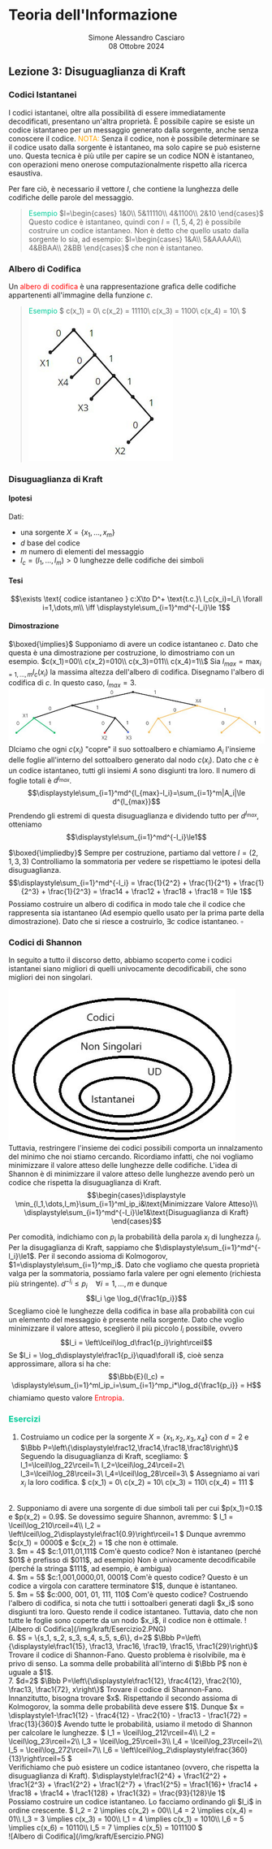 # Teoria dell'Informazione
<html>
    <div align=center>
    Simone Alessandro Casciaro<br>
    08 Ottobre 2024
    </div>
</html>

## Lezione 3: Disuguaglianza di Kraft
### Codici Istantanei
I codici istantanei, oltre alla possibilità di essere immediatamente decodificati, presentano un'altra proprietà.
È possibile capire se esiste un codice istantaneo per un messaggio generato dalla sorgente, anche senza conoscere il codice.
<font color=orange> NOTA:</font> Senza il codice, non è possibile determinare se il codice usato dalla sorgente è istantaneo, ma solo capire se può esisterne uno. Questa tecnica è più utile per capire se un codice NON è istantaneo, con operazioni meno onerose computazionalmente rispetto alla ricerca esaustiva.

Per fare ciò, è necessario il vettore $l$, che contiene la lunghezza delle codifiche delle parole del messaggio.
> <font color=00cc99>Esempio</font>
$l=\begin{cases}
1&0\\
5&11110\\
4&1100\\
2&10
\end{cases}$
Questo codice è istantaneo, quindi con $l=(1,5,4,2)$ è possibile costruire un codice istantaneo. Non è detto che quello usato dalla sorgente lo sia, ad esempio:
$l=\begin{cases}
1&A\\
5&AAAAA\\
4&BBAA\\
2&BB
\end{cases}$
che non è istantaneo.

### Albero di Codifica
Un <font color=red>albero di codifica</font> è una rappresentazione grafica delle codifiche appartenenti all'immagine della funzione $c$.
> <font color=00cc99>Esempio</font>
$
c(x_1) = 0\\
c(x_2) = 11110\\
c(x_3) = 1100\\
c(x_4) = 10\\
$
![Albero di Codifica](/img/kraft/generico.png)
### Disuguaglianza di Kraft
#### Ipotesi
Dati: 
- una sorgente $X=\{x_1,\dots,x_m\}$
- $d$ base del codice
- $m$ numero di elementi del messaggio
- $l_c = (l_1,\dots,l_m) > 0$ lunghezze delle codifiche dei simboli

#### Tesi
$$\exists \text{ codice istantaneo } c:X\to D^+ \text{t.c.}\ l_c(x_i)=l_i\ \forall i=1,\dots,m\\
\iff \displaystyle\sum_{i=1}^md^{-l_i}\le 1$$

#### Dimostrazione
$\boxed{\implies}$
Supponiamo di avere un codice istantaneo $c$. Dato che questa è una dimostrazione per costruzione, lo dimostriamo con un esempio.
$c(x_1)=00\\
c(x_2)=010\\
c(x_3)=011\\
c(x_4)=1\\$
Sia $l_{max}=\displaystyle\max_{i=1,\dots,m}l_c(x_i)$ la massima altezza dell'albero di codifica. Disegnamo l'albero di codifica di $c$.
In questo caso, $l_{max} = 3$.
![](/img/kraft/kraft1.png)
DIciamo che ogni $c(x_i)$ "copre" il suo sottoalbero e chiamiamo $A_i$ l'insieme delle foglie all'interno del sottoalbero generato dal nodo $c(x_i)$. Dato che $c$ è un codice istantaneo, tutti gli insiemi $A$ sono disgiunti tra loro.
Il numero di foglie totali è $d^{l_{max}}$.
$$\displaystyle\sum_{i=1}^md^{l_{max}-l_i}=\sum_{i=1}^m|A_i|\le d^{l_{max}}$$ Prendendo gli estremi di questa disuguaglianza e dividendo tutto per $d^{l_{max}}$, otteniamo $$\displaystyle\sum_{i=1}^md^{-l_i}\le1$$

$\boxed{\impliedby}$
Sempre per costruzione, partiamo dal vettore $l = (2, 1, 3, 3)$
Controlliamo la sommatoria per vedere se rispettiamo le ipotesi della disuguaglianza.
$$\displaystyle\sum_{i=1}^md^{-l_i} = \frac{1}{2^2} + \frac{1}{2^1} + \frac{1}{2^3} + \frac{1}{2^3} = \frac14 + \frac12 + \frac18 + \frac18 = 1\le 1$$
Possiamo costruire un albero di codifica in modo tale che il codice che rappresenta sia istantaneo (Ad esempio quello usato per la prima parte della dimostrazione). Dato che si riesce a costruirlo, $\exists c$ codice istantaneo. $\square$

### Codici di Shannon
In seguito a tutto il discorso detto, abbiamo scoperto come i codici istantanei siano migliori di quelli univocamente decodificabili, che sono migliori dei non singolari.

![Albero di Codifica](/img/sottoinsiemi/Gerarchia.jpeg)
Tuttavia, restringere l'insieme dei codici possibili comporta un innalzamento del minimo che noi stiamo cercando. Ricordiamo infatti, che noi vogliamo minimizzare il valore atteso delle lunghezze delle codifiche.
L'idea di Shannon è di minimizzare il valore atteso delle lunghezze avendo però un codice che rispetta la disuguaglianza di Kraft.
$$\begin{cases}\displaystyle
\min_{l_1,\dots,l_m}\sum_{i=1}^ml_ip_i&\text{Minimizzare Valore Atteso}\\
\displaystyle\sum_{i=1}^md^{-l_i}\le1&\text{Disuguaglianza di Kraft}
\end{cases}$$

Per comodità, indichiamo con $p_i$ la probabilità della parola $x_i$ di lunghezza $l_i$.
Per la disugaglianza di Kraft, sappiamo che $\displaystyle\sum_{i=1}^md^{-l_i}\le1$. Per il secondo assioma di Kolmogorov, $1=\displaystyle\sum_{i=1}^mp_i$.
Dato che vogliamo che questa proprietà valga per la sommatoria, possiamo farla valere per ogni elemento (richiesta più stringente).
$d^{-l_i} \le p_i\quad\forall i=1,\dots,m$ e dunque
$$l_i \ge \log_d{\frac1{p_i}}$$ Scegliamo cioè le lunghezze della codifica in base alla probabilità con cui un elemento del messaggio è presente nella sorgente.
Dato che voglio minimizzare il valore atteso, sceglierò il più piccolo $l_i$ possibile, ovvero
$$l_i = \left\lceil\log_d\frac1{p_i}\right\rceil$$ Se $l_i = \log_d\displaystyle\frac1{p_i}\quad\forall i$, cioè senza approssimare, allora si ha che:
$$\Bbb{E}(l_c) = \displaystyle\sum_{i=1}^ml_ip_i=\sum_{i=1}^mp_i*\log_d{\frac1{p_i}} = H$$
chiamiamo questo valore <font color=red>Entropia</font>.
### <font color=00cc99>Esercizi</font>
1. Costruiamo un codice per la sorgente $X=\{x_1, x_2, x_3, x_4\}$ con $d=2$ e $\Bbb P=\left\{\displaystyle\frac12,\frac14,\frac18,\frac18\right\}$
Seguendo la disuguaglianza di Kraft, scegliamo:
$
l_1=\lceil\log_22\rceil=1\\
l_2=\lceil\log_24\rceil=2\\
l_3=\lceil\log_28\rceil=3\\
l_4=\lceil\log_28\rceil=3\\
$
Assegniamo ai vari $x_i$ la loro codifica.
$
c(x_1) = 0\\
c(x_2) = 10\\
c(x_3) = 110\\
c(x_4) = 111
$ 
<br>
2. Supponiamo di avere una sorgente di due simboli tali per cui $p(x_1)=0.1$ e $p(x_2) = 0.9$. Se dovessimo seguire Shannon, avremmo:
$
l_1 = \lceil\log_210\rceil=4\\
l_2 = \left\lceil\log_2\displaystyle\frac1{0.9}\right\rceil=1
$
Dunque avremmo $c(x_1) = 0000$ e $c(x_2) = 1$ che non è ottimale.
<br>
3. $m = 4$
$c:1,011,01,111$
Com'è questo codice?
Non è istantaneo (perché $01$ è prefisso di $011$, ad esempio)
Non è univocamente decodificabile (perché la stringa $111$, ad esempio, è ambigua)
<br>
4. $m = 5$
$c:1,001,0000,01, 0001$
Com'è questo codice?
Questo è un codice a virgola con carattere terminatore $1$, dunque è istantaneo.
<br>
5. $m = 5$
$c:000, 001, 01, 111, 110$
Com'è questo codice?
Costruendo l'albero di codifica, si nota che tutti i sottoalberi generati dagli $x_i$ sono disgiunti tra loro. Questo rende il codice istantaneo. Tuttavia, dato che non tutte le foglie sono coperte da un nodo $x_i$, il codice non è ottimale.
![Albero di Codifica](/img/kraft/Esercizio2.PNG)
<br>
6. $S = \{s_1, s_2, s_3, s_4, s_5, s_6\}, d=2$
$\Bbb P=\left\{\displaystyle\frac1{15}, \frac13, \frac16, \frac19, \frac15, \frac1{29}\right\}$
Trovare il codice di Shannon-Fano.
Questo problema è risolvibile, ma è privo di senso. La somma delle probabilità all'interno di $\Bbb P$ non è uguale a $1$.
<br>
7. $d=2$
$\Bbb P=\left\{\displaystyle\frac1{12}, \frac4{12}, \frac2{10}, \frac13, \frac1{72}, x\right\}$
Trovare il codice di Shannon-Fano.
Innanzitutto, bisogna trovare $x$. Rispettando il secondo assioma di Kolmogorov, la somma delle probabilità deve essere $1$. Dunque $x = \displaystyle1-\frac1{12} - \frac4{12} - \frac2{10} - \frac13 - \frac1{72} = \frac{13}{360}$
Avendo tutte le probabilità, usiamo il metodo di Shannon per calcolare le lunghezze.
$
l_1 = \lceil\log_212\rceil=4\\
l_2 = \lceil\log_23\rceil=2\\
l_3 = \lceil\log_25\rceil=3\\
l_4 = \lceil\log_23\rceil=2\\
l_5 = \lceil\log_272\rceil=7\\
l_6 = \left\lceil\log_2\displaystyle\frac{360}{13}\right\rceil=5
$<br>
Verifichiamo che può esistere un codice istantaneo (ovvero, che rispetta la disuguaglianza di Kraft).
$\displaystyle\frac1{2^4} + \frac1{2^2} + \frac1{2^3} + \frac1{2^2} + \frac1{2^7} + \frac1{2^5} = \frac1{16}+ \frac14 + \frac18 + \frac14 + \frac1{128} + \frac1{32} = \frac{93}{128}\le 1$<br>
Possiamo costruire un codice istantaneo.
Lo facciamo ordinando gli $l_i$ in ordine crescente.
$
l_2 = 2 \implies c(x_2) = 00\\
l_4 = 2 \implies c(x_4) = 01\\
l_3 = 3 \implies c(x_3) = 100\\
l_1 = 4 \implies c(x_1) = 1010\\
l_6 = 5 \implies c(x_6) = 10110\\
l_5 = 7 \implies c(x_5) = 1011100
$ <br>
![Albero di Codifica](/img/kraft/Esercizio.PNG)
